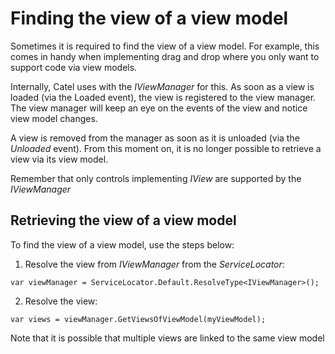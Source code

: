 # Finding the view of a view model

Sometimes it is required to find the view of a view model. For example, this comes in handy when implementing drag and drop where you only want to support code via view models.

Internally, Catel uses with the *IViewManager* for this. As soon as a view is loaded (via the Loaded event), the view is registered to the view manager. The view manager will keep an eye on the events of the view and notice view model changes.

A view is removed from the manager as soon as it is unloaded (via the *Unloaded* event). From this moment on, it is no longer possible to retrieve a view via its view model.

Remember that only controls implementing *IView* are supported by the *IViewManager*

## Retrieving the view of a view model

To find the view of a view model, use the steps below:

1) Resolve the view from *IViewManager* from the *ServiceLocator*:

```
var viewManager = ServiceLocator.Default.ResolveType<IViewManager>();
```

2) Resolve the view:

```
var views = viewManager.GetViewsOfViewModel(myViewModel);
```

Note that it is possible that multiple views are linked to the same view model

